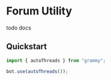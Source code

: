 # Forum Utility

todo docs

## Quickstart

```ts
import { autoThreads } from "grammy";

bot.use(autoThreads());
```
